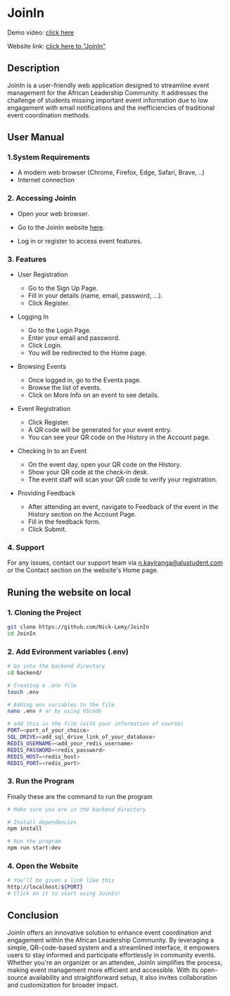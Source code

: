 # JoinIn

Demo video: [click here](https://youtu.be/z7VisfvuD6g?si=_YHACnzJPkYq8J9A)

Website link: [click here to "JoinIn"](https://joinin.nick-lemy.tech)

## Description

JoinIn is a user-friendly web application designed to streamline event management for the African Leadership Community. It addresses the challenge of students missing important event information due to low engagement with email notifications and the inefficiencies of traditional event coordination methods.

## User Manual

### 1.System Requirements

- A modern web browser (Chrome, Firefox, Edge, Safari, Brave, ..)
- Internet connection

### 2. Accessing JoinIn

- Open your web browser.
- Go to the JoinIn website [here](https://joinin.nick-lemy.tech).

- Log in or register to access event features.

### 3. Features

- User Registration

  - Go to the Sign Up Page.
  - Fill in your details (name, email, password, ...).
  - Click Register.

- Logging In

  - Go to the Login Page.
  - Enter your email and password.
  - Click Login.
  - You will be redirected to the Home page.

- Browsing Events

  - Once logged in, go to the Events page.
  - Browse the list of events.
  - Click on More Info on an event to see details.

- Event Registration

  - Click Register.
  - A QR code will be generated for your event entry.
  - You can see your QR code on the History in the Account page.

- Checking In to an Event

  - On the event day, open your QR code on the History.
  - Show your QR code at the check-in desk.
  - The event staff will scan your QR code to verify your registration.

- Providing Feedback
  - After attending an event, navigate to Feedback of the event in the History section on the Account Page.
  - Fill in the feedback form.
  - Click Submit.

### 4. Support

For any issues, contact our support team via <n.kayiranga@alustudent.com> or the Contact section on the website's Home page.

## Runing the website on local

### 1. Cloning the Project

```bash
git clone https://github.com/Nick-Lemy/JoinIn
cd JoinIn
```

### 2. Add Evironment variables (.env)

```bash
# Go into the backend directory
cd backend/

# Creating a .env file
touch .env

# Adding env variables to the file
nano .env # or by using VScode

# add this in the file (with your information of course)
PORT=<port_of_your_choice>
SQL_DRIVE=<add_sql_drive_link_of_your_database>
REDIS_USERNAME=<add_your_redis_username>
REDIS_PASSWORD=<redis_password>
REDIS_HOST=<redis_host>
REDIS_PORT=<redis_port>
```

### 3. Run the Program

Finally these are the command to run the program

```bash
# Make sure you are in the backend directory

# Install dependencies
npm install

# Run the program
npm run start:dev
```

### 4. Open the Website

```bash
# You’ll be given a link like this
http://localhost:${PORT}
# Click on it to start using JoinIn!
```

## Conclusion
JoinIn offers an innovative solution to enhance event coordination and engagement within the African Leadership Community. By leveraging a simple, QR-code-based system and a streamlined interface, it empowers users to stay informed and participate effortlessly in community events. Whether you're an organizer or an attendee, JoinIn simplifies the process, making event management more efficient and accessible. With its open-source availability and straightforward setup, it also invites collaboration and customization for broader impact.